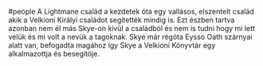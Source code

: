 #people
A Lightmane család a kezdetek óta egy vallásos, elszentelt család akik a Velkioni Királyi családot segítették mindig is. Ezt észben tartva azonban nem él más Skye-on kívül a családból és nem is tudni hogy mi lett velük és mi volt a nevük a tagoknak. Skye már régóta Eysso Oath szárnyai alatt van, befogadta magához így Skye a Velkioni Könyvtár egy alkalmazottja és besegítöje.